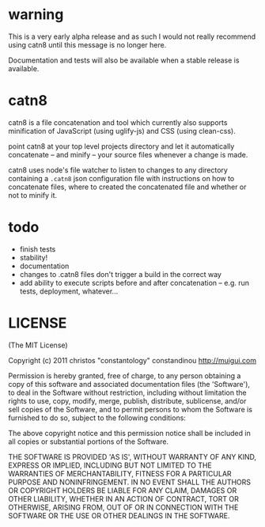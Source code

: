# warning

This is a very early alpha release and as such I would not really recommend using catn8 until this message is no longer here.

Documentation and tests will also be available when a stable release is available.

# catn8
catn8 is a file concatenation and tool which currently also supports minification of JavaScript (using uglify-js) and CSS (using clean-css).

point catn8 at your top level projects directory and let it automatically concatenate – and minify – your source files whenever a change is made.

catn8 uses node's file watcher to listen to changes to any directory containing a `.catn8` json configuration file with instructions on how to concatenate files, where to created the concatenated file and whether or not to minify it.

# todo

- finish tests
- stability!
- documentation
- changes to .catn8 files don't trigger a build in the correct way
- add ability to execute scripts before and after concatenation – e.g. run tests, deployment, whatever...

# LICENSE

(The MIT License)

Copyright (c) 2011 christos "constantology" constandinou http://muigui.com

Permission is hereby granted, free of charge, to any person obtaining a copy of this software and associated documentation files (the 'Software'), to deal in the Software without restriction, including without limitation the rights to use, copy, modify, merge, publish, distribute, sublicense, and/or sell copies of the Software, and to permit persons to whom the Software is furnished to do so, subject to the following conditions:

The above copyright notice and this permission notice shall be included in all copies or substantial portions of the Software.

THE SOFTWARE IS PROVIDED 'AS IS', WITHOUT WARRANTY OF ANY KIND, EXPRESS OR IMPLIED, INCLUDING BUT NOT LIMITED TO THE WARRANTIES OF MERCHANTABILITY, FITNESS FOR A PARTICULAR PURPOSE AND NONINFRINGEMENT. IN NO EVENT SHALL THE AUTHORS OR COPYRIGHT HOLDERS BE LIABLE FOR ANY CLAIM, DAMAGES OR OTHER LIABILITY, WHETHER IN AN ACTION OF CONTRACT, TORT OR OTHERWISE, ARISING FROM, OUT OF OR IN CONNECTION WITH THE SOFTWARE OR THE USE OR OTHER DEALINGS IN THE SOFTWARE.

